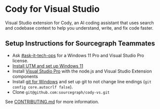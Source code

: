 # Cody for Visual Studio

Visual Studio extension for Cody, an AI coding assistant that uses search and codebase context to help you understand, write, and fix code faster.

## Setup Instructions for Sourcegraph Teammates

- Ask [#ask-it-tech-ops](https://sourcegraph.slack.com/archives/C01CSS3TC75) for a Windows 11 Pro and Visual Studio Pro license.
- [Install UTM and set up Windows 11](https://sourcegraph.notion.site/Testing-on-Windows-f99bb11428234872a716f739271ac225)
- Install [Visual Studio Pro](https://visualstudio.microsoft.com/vs/professional/) with the node.js and Visual Studio Extension components
- Install [git for Windows](https://gitforwindows.org/) and set up git to not change line endings (`git config core.autocrlf false`).
- Clone `git@github.com:sourcegraph/cody-vs.git`

See [CONTRIBUTING.md](./CONTRIBUTING.md) for more information.
